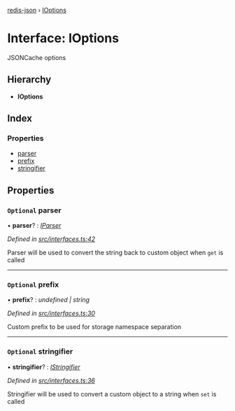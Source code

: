 [redis-json](../README.md) › [IOptions](ioptions.md)

# Interface: IOptions

JSONCache options

## Hierarchy

* **IOptions**

## Index

### Properties

* [parser](ioptions.md#optional-parser)
* [prefix](ioptions.md#optional-prefix)
* [stringifier](ioptions.md#optional-stringifier)

## Properties

### `Optional` parser

• **parser**? : *[IParser](iparser.md)*

*Defined in [src/interfaces.ts:42](https://github.com/kisiwu/redis-json/blob/aab402a/src/interfaces.ts#L42)*

Parser will be used to convert the string
back to custom object when `get` is called

___

### `Optional` prefix

• **prefix**? : *undefined | string*

*Defined in [src/interfaces.ts:30](https://github.com/kisiwu/redis-json/blob/aab402a/src/interfaces.ts#L30)*

Custom prefix to be used for storage
namespace separation

___

### `Optional` stringifier

• **stringifier**? : *[IStringifier](istringifier.md)*

*Defined in [src/interfaces.ts:36](https://github.com/kisiwu/redis-json/blob/aab402a/src/interfaces.ts#L36)*

Stringifier will be used to convert a custom
object to a string when `set` is called

